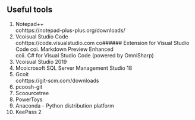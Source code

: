 ## Useful tools
1. Notepad++ \
    cohttps://notepad-plus-plus.org/downloads/
2. Vcoisual Studio Code \
    cohttps://code.visualstudio.com
    co###### Extension for Visual Studio Code
    coi. Markdown Preview Enhanced \
    coii. C# for Visual Studio Code (powered by OmniSharp)
3. Vcoisual Studio 2019
4. Mcoicrosoft SQL Server Management Studio 18
4. Gcoit \
    cohttps://git-scm.com/downloads
5. pcoosh-git
6. Scoourcetree
7. PowerToys
8. Anaconda - Python distribution platform
9. KeePass 2